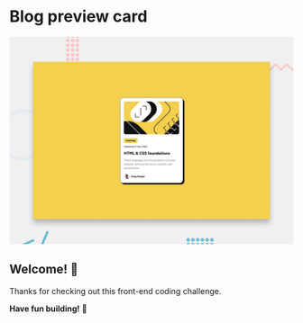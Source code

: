 # Blog preview card

![Design preview for the Blog preview card coding challenge](./design/desktop-preview.jpg)

## Welcome! 👋

Thanks for checking out this front-end coding challenge.

**Have fun building!** 🚀
